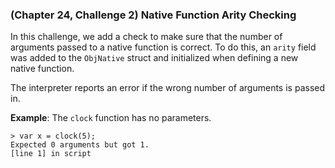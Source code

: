 ### (Chapter 24, Challenge 2) Native Function Arity Checking

In this challenge, we add a check to make sure that the number of arguments passed to a native function is correct. To do this, an `arity` field was added to the `ObjNative` struct and initialized when defining a new native function.

The interpreter reports an error if the wrong number of arguments is passed in.

**Example**: The `clock` function has no parameters.
```
> var x = clock(5);
Expected 0 arguments but got 1.
[line 1] in script
```